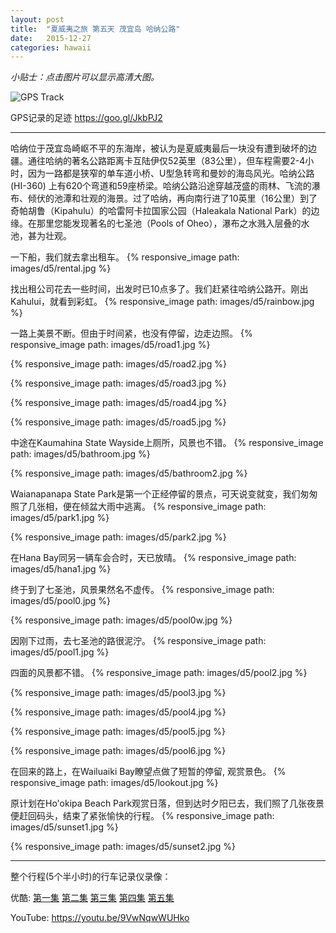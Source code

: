 ```yaml
---
layout: post
title:  "夏威夷之旅 第五天 茂宜岛 哈纳公路"
date:   2015-12-27
categories: hawaii 
---
```


*小贴士：点击图片可以显示高清大图。*

![GPS Track]({{site.url}}/images/d5/hana-map.jpg)

GPS记录的足迹  <https://goo.gl/JkbPJ2>

----------------------------

哈纳位于茂宜岛崎岖不平的东海岸，被认为是夏威夷最后一块没有遭到破坏的边疆。通往哈纳的著名公路距离卡互陆伊仅52英里（83公里），但车程需要2-4小时，因为一路都是狭窄的单车道小桥、U型急转弯和曼妙的海岛风光。哈纳公路 (HI-360) 上有620个弯道和59座桥梁。哈纳公路沿途穿越茂盛的雨林、飞流的瀑布、倾伏的池潭和壮观的海景。过了哈纳，再向南行进了10英里（16公里）到了奇帕胡鲁（Kipahulu）的哈雷阿卡拉国家公园（Haleakala National Park）的边缘。在那里您能发现著名的七圣池（Pools of Oheo），瀑布之水溅入层叠的水池，甚为壮观。

一下船，我们就去拿出租车。
{% responsive_image path: images/d5/rental.jpg %}

找出租公司花去一些时间，出发时已10点多了。我们赶紧往哈纳公路开。刚出Kahului，就看到彩虹。
{% responsive_image path: images/d5/rainbow.jpg %}

一路上美景不断。但由于时间紧，也没有停留，边走边照。
{% responsive_image path: images/d5/road1.jpg %}

{% responsive_image path: images/d5/road2.jpg %}

{% responsive_image path: images/d5/road3.jpg %}

{% responsive_image path: images/d5/road4.jpg %}

{% responsive_image path: images/d5/road5.jpg %}

中途在Kaumahina State Wayside上厕所，风景也不错。
{% responsive_image path: images/d5/bathroom.jpg %}

{% responsive_image path: images/d5/bathroom2.jpg %}

Waianapanapa State Park是第一个正经停留的景点，可天说变就变，我们匆匆照了几张相，便在倾盆大雨中逃离。
{% responsive_image path: images/d5/park1.jpg %}

{% responsive_image path: images/d5/park2.jpg %}

在Hana Bay同另一辆车会合时，天已放晴。
{% responsive_image path: images/d5/hana1.jpg %}

终于到了七圣池，风景果然名不虚传。
{% responsive_image path: images/d5/pool0.jpg %}

{% responsive_image path: images/d5/pool0w.jpg %}

因刚下过雨，去七圣池的路很泥泞。
{% responsive_image path: images/d5/pool1.jpg %}

四面的风景都不错。
{% responsive_image path: images/d5/pool2.jpg %}

{% responsive_image path: images/d5/pool3.jpg %}

{% responsive_image path: images/d5/pool4.jpg %}

{% responsive_image path: images/d5/pool5.jpg %}

{% responsive_image path: images/d5/pool6.jpg %}

在回来的路上，在Wailuaiki Bay瞭望点做了短暂的停留, 观赏景色。
{% responsive_image path: images/d5/lookout.jpg %}

原计划在Ho'okipa Beach Park观赏日落，但到达时夕阳已去，我们照了几张夜景便赶回码头，结束了紧张愉快的行程。
{% responsive_image path: images/d5/sunset1.jpg %}

{% responsive_image path: images/d5/sunset2.jpg %}

--------------------

整个行程(5个半小时)的行车记录仪录像：

优酷:
[第一集](http://v.youku.com/v_show/id_XMTQzNTg0Mjc0NA==.html)
[第二集](http://v.youku.com/v_show/id_XMTQzNTg2MTE0OA==.html)
[第三集](http://v.youku.com/v_show/id_XMTQzNTg2NzExMg==.html) 
[第四集](http://v.youku.com/v_show/id_XMTQzNTg4NDk5Ng==.html) 
[第五集](http://v.youku.com/v_show/id_XMTQzNTg4Mjk2OA==.html) 

YouTube: <https://youtu.be/9VwNqwWUHko>

